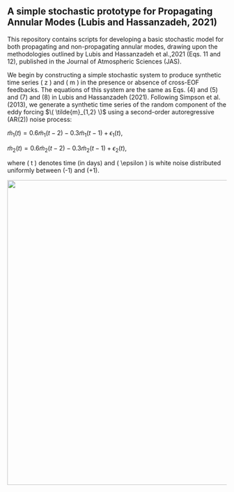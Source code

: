 ## A simple stochastic prototype for Propagating Annular Modes (Lubis and Hassanzadeh, 2021)

This repository contains scripts for developing a basic stochastic model for both propagating and non-propagating annular modes, drawing upon the methodologies outlined by Lubis and Hassanzadeh et al.,2021 (Eqs. 11 and 12), published in the Journal of Atmospheric Sciences (JAS).


We begin by constructing a simple stochastic system to produce synthetic time series \( z \) and \( m \) in the presence or absence of cross-EOF feedbacks. The equations of this system are the same as Eqs. (4) and (5) and (7) and (8) in Lubis and Hassanzadeh (2021). Following Simpson et al. (2013), we generate a synthetic time series of the random component of the eddy forcing $\( \tilde{m}_{1,2} \)$ using a second-order autoregressive (AR(2)) noise process:

$\tilde{m}_1(t) = 0.6\tilde{m}_1(t - 2) - 0.3\tilde{m}_1(t - 1) + \epsilon_1(t)$,

$\tilde{m}_2(t) = 0.6\tilde{m}_2(t - 2) - 0.3\tilde{m}_2(t - 1) + \epsilon_2(t)$,

where \( t \) denotes time (in days) and \( \epsilon \) is white noise distributed uniformly between \(-1\) and \(+1\).


<p align="center">
  <img src="[Ks_January_mean.png](https://github.com/sandrolubis/stochastic_PAM_model/blob/main/examples/propagating_anmode.png)" width="700">
</p>



